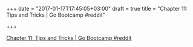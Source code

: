 +++
date = "2017-01-17T17:45:05+03:00"
draft = true
title = "Chapter 11: Tips and Tricks | Go Bootcamp  #reddit"

+++

<p><a href="https://t.co/O0LsM6oUBj">Chapter 11: Tips and Tricks | Go Bootcamp  #reddit</a></p>
